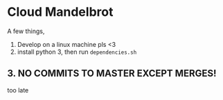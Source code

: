 # Cloud Mandelbrot

A few things,

1. Develop on a linux machine pls <3
2. install python 3, then run `dependencies.sh`
## 3. NO COMMITS TO MASTER EXCEPT MERGES!
  too late
